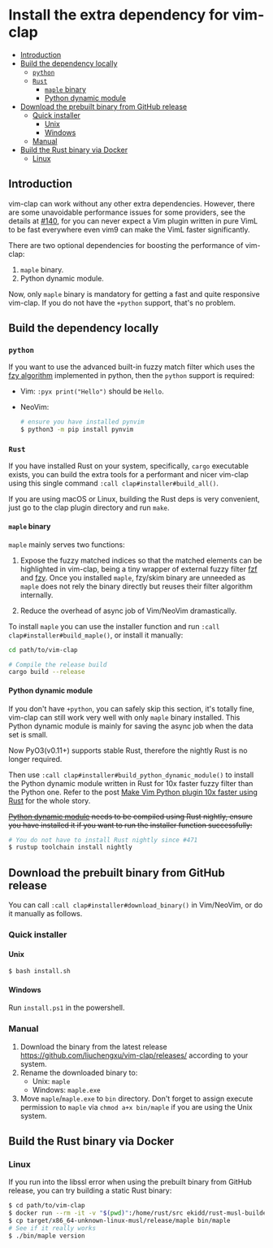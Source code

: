 # Install the extra dependency for vim-clap

<!-- TOC GFM -->

* [Introduction](#introduction)
* [Build the dependency locally](#build-the-dependency-locally)
  * [`python`](#python)
  * [`Rust`](#rust)
    * [`maple` binary](#maple-binary)
    * [Python dynamic module](#python-dynamic-module)
* [Download the prebuilt binary from GitHub release](#download-the-prebuilt-binary-from-github-release)
  * [Quick installer](#quick-installer)
    * [Unix](#unix)
    * [Windows](#windows)
  * [Manual](#manual)
* [Build the Rust binary via Docker](#build-the-rust-binary-via-docker)
  * [Linux](#linux)

<!-- /TOC -->

## Introduction

vim-clap can work without any other extra dependencies. However, there are some unavoidable performance issues for some providers, see the details at [#140](https://github.com/liuchengxu/vim-clap/issues/140), for you can never expect a Vim plugin written in pure VimL to be fast everywhere even vim9 can make the VimL faster significantly.

There are two optional dependencies for boosting the performance of vim-clap:

1. `maple` binary.
2. Python dynamic module.

Now, only `maple` binary is mandatory for getting a fast and quite responsive vim-clap. If you do not have the `+python` support, that's no problem.

## Build the dependency locally

### `python`

  If you want to use the advanced built-in fuzzy match filter which uses the [fzy algorithm](https://github.com/jhawthorn/fzy/blob/master/ALGORITHM.md) implemented in python, then the `python` support is required:

- Vim: `:pyx print("Hello")` should be `Hello`.
- NeoVim:

  ```bash
  # ensure you have installed pynvim
  $ python3 -m pip install pynvim
  ```

### `Rust`

If you have installed Rust on your system, specifically, `cargo` executable exists, you can build the extra tools for a performant and nicer vim-clap using this single command `:call clap#installer#build_all()`.

If you are using macOS or Linux, building the Rust deps is very convenient, just go to the clap plugin directory and run `make`.

#### `maple` binary

`maple` mainly serves two functions:

1. Expose the fuzzy matched indices so that the matched elements can be highlighted in vim-clap, being a tiny wrapper of external fuzzy filter [fzf](https://github.com/junegunn/fzf) and [fzy](https://github.com/jhawthorn/fzy). Once you installed `maple`, fzy/skim binary are unneeded as `maple` does not rely the binary directly but reuses their filter algorithm internally.

2. Reduce the overhead of async job of Vim/NeoVim dramastically.

To install `maple` you can use the installer function and run `:call clap#installer#build_maple()`, or install it manually:

  ```bash
  cd path/to/vim-clap

  # Compile the release build
  cargo build --release
  ```

#### Python dynamic module

If you don't have `+python`, you can safely skip this section, it's totally fine, vim-clap can still work very well with only `maple` binary installed. This Python dynamic module is mainly for saving the async job when the data set is small.

Now PyO3(v0.11+) supports stable Rust, therefore the nightly Rust is no longer required.

Then use `:call clap#installer#build_python_dynamic_module()` to install the Python dynamic module written in Rust for 10x faster fuzzy filter than the Python one. Refer to the post [Make Vim Python plugin 10x faster using Rust](http://liuchengxu.org/posts/speed-up-vim-python-plugin-using-rust/) for the whole story.

~~[Python dynamic module](https://github.com/liuchengxu/vim-clap#python-dynamic-module) needs to be compiled using Rust nightly, ensure you have installed it if you want to run the installer function successfully:~~

```bash
# You do not have to install Rust nightly since #471
$ rustup toolchain install nightly
```

## Download the prebuilt binary from GitHub release

You can call `:call clap#installer#download_binary()` in Vim/NeoVim, or do it manually as follows.

### Quick installer

#### Unix

```bash
$ bash install.sh
```

#### Windows

Run `install.ps1` in the powershell.

### Manual

1. Download the binary from the latest release https://github.com/liuchengxu/vim-clap/releases/ according to your system.
2. Rename the downloaded binary to:
    - Unix: `maple`
    - Windows: `maple.exe`
3. Move `maple`/`maple.exe` to `bin` directory. Don't forget to assign execute permission to `maple` via `chmod a+x bin/maple` if you are using the Unix system.

## Build the Rust binary via Docker

### Linux

If you run into the libssl error when using the prebuilt binary from GitHub release, you can try building a static Rust binary:

```bash
$ cd path/to/vim-clap
$ docker run --rm -it -v "$(pwd)":/home/rust/src ekidd/rust-musl-builder cargo build --release
$ cp target/x86_64-unknown-linux-musl/release/maple bin/maple
# See if it really works
$ ./bin/maple version
```
